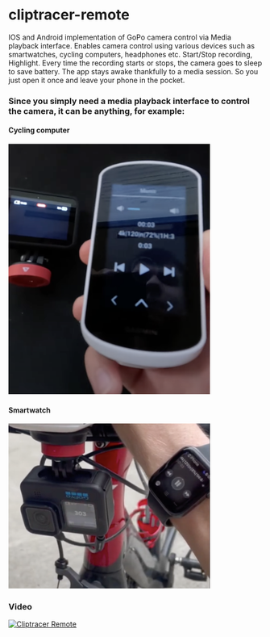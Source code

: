 # cliptracer-remote

IOS and Android implementation of GoPo camera control via Media playback interface. Enables camera control using various devices such as smartwatches, cycling computers, headphones etc.
Start/Stop recording, Highlight. Every time the recording starts or stops, the camera goes to sleep to save battery. The app stays awake thankfully to a media session. So you just open it once and leave your phone in the pocket.


### Since you simply need a media playback interface to control the camera, it can be anything, for example:

#### Cycling computer
<img src="./readme_images/comp.png" alt="Comparison" width="400" />

#### Smartwatch
<img src="./readme_images/watch.png" alt="Watch" width="400" />

### Video
[![Cliptracer Remote](https://img.youtube.com/vi/z2LTVEi70LY/0.jpg)](https://www.youtube.com/watch?v=z2LTVEi70LY)
